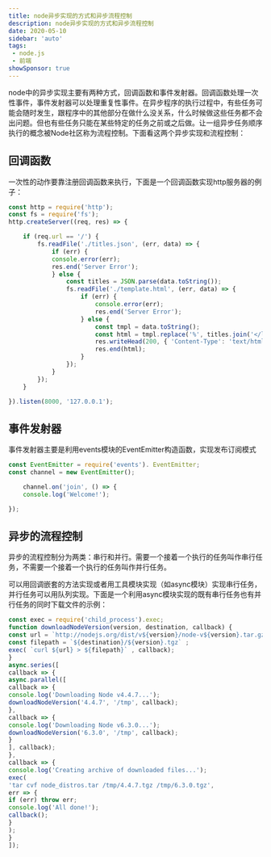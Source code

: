 ```yaml
---
title: node异步实现的方式和异步流程控制
description: node异步实现的方式和异步流程控制
date: 2020-05-10
sidebar: 'auto'
tags:
 - node.js
 - 前端
showSponsor: true
---
```


node中的异步实现主要有两种方式，回调函数和事件发射器。回调函数处理一次性事件，事件发射器可以处理重复性事件。在异步程序的执行过程中，有些任务可能会随时发生，跟程序中的其他部分在做什么没关系，什么时候做这些任务都不会出问题。但也有些任务只能在某些特定的任务之前或之后做。让一组异步任务顺序执行的概念被Node社区称为流程控制。下面看这两个异步实现和流程控制：

## 回调函数

一次性的动作要靠注册回调函数来执行，下面是一个回调函数实现http服务器的例子：

```js
const http = require('http'); 
const fs = require('fs'); 
http.createServer((req, res) => {

    if (req.url == '/') {
        fs.readFile('./titles.json', (err, data) => {
            if (err) {
            console.error(err); 
            res.end('Server Error'); 
            } else {
                const titles = JSON.parse(data.toString()); 
                fs.readFile('./template.html', (err, data) => {
                    if (err) {
                        console.error(err); 
                        res.end('Server Error'); 
                    } else {
                        const tmpl = data.toString(); 
                        const html = tmpl.replace('%', titles.join('</li><li>')); 
                        res.writeHead(200, { 'Content-Type': 'text/html' }); 
                        res.end(html); 
                    }
                });
            }
        });
    }

}).listen(8000, '127.0.0.1'); 
```

## 事件发射器

事件发射器主要是利用events模块的EventEmitter构造函数，实现发布订阅模式

```js
const EventEmitter = require('events'). EventEmitter; 
const channel = new EventEmitter(); 

    channel.on('join', () => {
    console.log('Welcome!'); 

}); 
```

## 异步的流程控制

异步的流程控制分为两类：串行和并行。需要一个接着一个执行的任务叫作串行任务，不需要一个接着一个执行的任务叫作并行任务。

可以用回调嵌套的方法实现或者用工具模块实现（如async模块）实现串行任务，并行任务可以用队列实现。下面是一个利用async模块实现的既有串行任务也有并行任务的同时下载文件的示例：

```js
const exec = require('child_process').exec; 
function downloadNodeVersion(version, destination, callback) {
const url = `http://nodejs.org/dist/v${version}/node-v${version}.tar.gz` ; 
const filepath = `${destination}/${version}.tgz` ; 
exec( `curl ${url} > ${filepath}` , callback); 
}
async.series([
callback => {
async.parallel([
callback => {
console.log('Downloading Node v4.4.7...'); 
downloadNodeVersion('4.4.7', '/tmp', callback); 
}, 
callback => {
console.log('Downloading Node v6.3.0...'); 
downloadNodeVersion('6.3.0', '/tmp', callback); 
}
], callback); 
}, 
callback => {
console.log('Creating archive of downloaded files...'); 
exec(
'tar cvf node_distros.tar /tmp/4.4.7.tgz /tmp/6.3.0.tgz', 
err => {
if (err) throw err; 
console.log('All done!'); 
callback(); 
}
); 
}
]); 
```